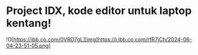 # Project IDX, kode editor untuk laptop kentang!
!()[https://ibb.co.com/0VRD7gL][img]https://i.ibb.co.com/rfR7jCh/2024-06-04-23-51-05.png]
